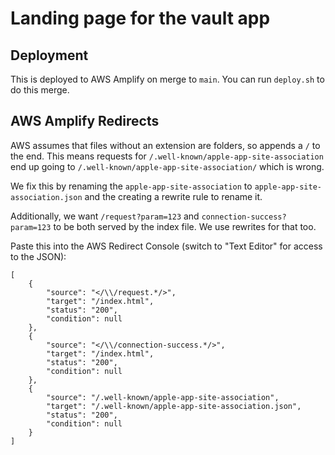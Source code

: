 # Landing page for the vault app

## Deployment

This is deployed to AWS Amplify on merge to `main`. You can run `deploy.sh` to do this merge.

## AWS Amplify Redirects

AWS assumes that files without an extension are folders, so appends a `/` to the end. This means requests for `/.well-known/apple-app-site-association` end up going to `/.well-known/apple-app-site-association/` which is wrong. 

We fix this by renaming the `apple-app-site-association` to `apple-app-site-association.json` and the creating a rewrite rule to rename it. 

Additionally, we want `/request?param=123` and `connection-success?param=123` to be both served by the index file. We use rewrites for that too. 


Paste this into the AWS Redirect Console (switch to "Text Editor" for access to the JSON):

```
[
    {
        "source": "</\\/request.*/>",
        "target": "/index.html",
        "status": "200",
        "condition": null
    },
    {
        "source": "</\\/connection-success.*/>",
        "target": "/index.html",
        "status": "200",
        "condition": null
    },
    {
        "source": "/.well-known/apple-app-site-association",
        "target": "/.well-known/apple-app-site-association.json",
        "status": "200",
        "condition": null
    }    
]
```

